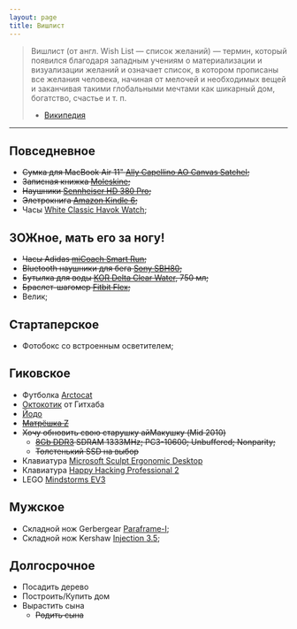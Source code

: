 ```yaml
---
layout: page
title: Вишлист
---
```


> Вишлист (от англ. Wish List — список желаний) — термин, который появился благодаря западным 
учениям о материализации и визуализации желаний и означает список, в котором прописаны все 
желания человека, начиная от мелочей и необходимых вещей и заканчивая такими глобальными 
мечтами как шикарный дом, богатство, счастье и т. п.
> - [Википедия][wishlist]

-------

## Повседневное
- ~~Сумка для MacBook Air 11" [Ally Capellino AO Canvas Satchel][bag];~~
- ~~Записная книжка [Moleskine][moleskine];~~
- ~~Наушники [Sennheiser HD 380 Pro][sennheiser];~~
- ~~Элетрокнига [Amazon Kindle 6][kindle];~~
- Часы [White Classic Havok Watch][watch];


## ЗОЖное, мать его за ногу!
- ~~Часы Adidas [miCoach Smart Run][mi-coach];~~
- ~~Bluetooth наушники для бега [Sony SBH80][sony];~~
- ~~Бутылка для воды [KOR Delta Clear Water][kor-delta], 750 мл;~~
- ~~Браслет-шагомер [Fitbit Flex][fitbit];~~
- Велик;


## Стартаперское
- Фотобокс со встроенным осветителем;


## Гиковское
- Футболка [Arctocat][arctocat]
- [Октокотик][octocat] от Гитхаба
- [Йодо][yodo]
- ~~[Матрёшка Z][matryoshka-z]~~
- ~~Хочу обновить свою старушку айМакушку (Mid 2010)~~
  * ~~[8Gb DDR3][ram] SDRAM 1333MHz; PC3-10600; Unbuffered; Nonparity;~~
  * ~~Толстенький SSD на выбор~~
- Клавиатура [Microsoft Sculpt Ergonomic Desktop][sculpt-keyboard]
- Клавиатура [Happy Hacking Professional 2][hhp-keyboard]
- LEGO [Mindstorms EV3][lego-mindstorms-ev3]


## Мужское
- Складной нож Gerbergear [Paraframe-I][knife];
- Складной нож Kershaw [Injection 3.5][knife2];


## Долгосрочное
- Посадить дерево
- Построить/Купить дом
- Вырастить сына
  * ~~Родить сына~~

[wishlist]: http://www.wikiwand.com/ru/Вишлист
[kindle]: https://market.yandex.ru/product/11134465
[fitbit]: http://market.yandex.ru/model.xml?modelid=10802171
[sony]: http://market.yandex.ru/model.xml?modelid=10760046
[watch]: http://www.elliothavok.com/shop/white-classic-havok-watch-pre-sale?category=Watches
[bag]: http://www.re-store.ru/accessories/bags/ally-capellino/5060167430329/
[moleskine]: http://www.moleskines-shop.ru/collection/Moleskine-Classic/product/Moleskine-Large-Ruled-Notebook
[knife]: http://ru.gerbergear.com/Essentials/Knives/Paraframe-I-knife_22-48444
[knife2]: https://kershaw.kaiusaltd.com/knives/knife/injection-3.5
[arctocat]: https://github.myshopify.com/products/arctocat
[octocat]: https://github.myshopify.com/products/octocat-figurine
[sennheiser]: https://market.yandex.ru/product/4768680
[kor-delta]: http://korwater.com.ru/shop/vessels/kor-delta-750/clearwater
[mi-coach]: http://market.yandex.ru/model.xml?modelid=10802171
[yodo]: http://amperka.ru/product/yodo
[matryoshka-z]: http://amperka.ru/product/matryoshka-z
[ram]:https://market.yandex.ru/product/7795780
[sculpt-keyboard]: https://www.microsoft.com/accessories/ru-ru/products/keyboards/sculpt-ergonomic-desktop/l5v-00017
[lego-mindstorms-ev3]: https://lego.detmir.ru/product/index/id/164642/
[hhp-keyboard]: https://www.amazon.com/Happy-Hacking-Keyboard-Professional2-PD-KB400B/dp/B000EXZ0VC/ref=sr_1_1?s=electronics&ie=UTF8&qid=1520939782&sr=1-1&keywords=happy+hacking+keyboard
